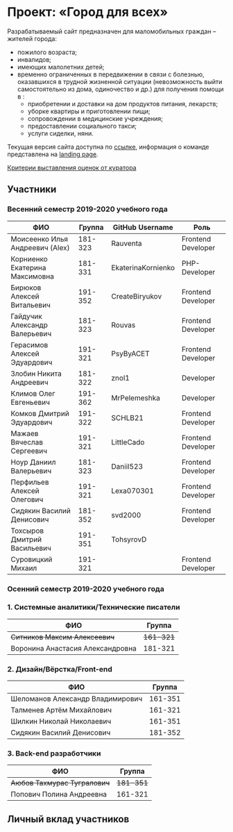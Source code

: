 # Проект: «Город для всех»

Разрабатываемый сайт предназначен для маломобильных граждан – жителей города: 
- пожилого возраста;
- инвалидов;
- имеющих малолетних детей;
- временно ограниченных в передвижении в связи с болезнью,
оказавшихся в трудной жизненной ситуации (невозможность выйти самостоятельно из дома, одиночество и др.) для  получения помощи в :
    - приобретении и доставки на дом продуктов питания, лекарств; 
    -  уборке квартиры и приготовлении пищи;
    - сопровождении в медицинские учреждения;
    - предоставлении социального такси;
    - услуги сиделки, няни.

Текущая версия сайта доступна по [ссылке](https://cityforall.000webhostapp.com/), 
информация о команде представлена на 
[landing page](http://pd-2020-1.std-821.ist.mospolytech.ru/).


[Критерии выставления оценок от куратора](https://docs.google.com/spreadsheets/d/1N0M0Mqp96JURBt9jojspKhzYx0ZfLEyf7GmsQJ5eB3k/edit#gid=1796042566)


## Участники 

### Весенний семестр 2019-2020 учебного года

| ФИО  | Группа | GitHub Username | Роль |
|---|---|---|---|
| Моисеенко Илья Андреевич (Alex)  | 181-323 | Rauventa           | Frontend Developer |
| Корниенко Екатерина Максимовна   | 181-331 | EkaterinaKornienko | PHP-Developer |
| Бирюков Алексей Витальевич       | 191-352 | CreateBiryukov     | Frontend Developer |
| Гайдучик Александр Валерьевич    | 181-323 | Rouvas             | Frontend Developer |
| Герасимов Алексей Эдуардович     | 191-321 | PsyByACET          | Frontend Developer |
| Злобин Никита Андреевич          | 181-322 | znol1              | Developer |
| Климов Олег Евгеньевич           | 191-362 | MrPelemeshka       | Developer |
| Комков Дмитрий Эдуардович        | 191-322 | SCHLB21            | Frontend Developer |
| Мажаев Вячеслав Сергеевич        | 191-321 | LittleCado         | Frontend Developer |
| Ноур Даниил Валерьевич           | 181-323 | Daniil523          | Frontend Developer |
| Перфильев Алексей Олегович       | 191-321 | Lexa070301         | Frontend Developer |
| Сидякин Василий Денисович        | 181-352 | svd2000            | Frontend Developer |
| Тохсыров Дмитрий Васильевич      | 191-351 | TohsyrovD |  |
| Суровицкий Михаил                | 191-321 |                    | Frontend Developer |


### Осенний семестр 2019-2020 учебного года

### 1. Системные аналитики/Технические писатели

| ФИО  | Группа  |
|---|---|
| ~~Ситников Максим Алексеевич~~        | ~~161-321~~ |
| Воронина Анастасия Александровна  | 181-321 |

### 2. Дизайн/Вёрстка/Front-end

| ФИО  | Группа  |
|---|---|
| Шеломанов Александр Владимирович  | 161-351 |
| Талменев Артём Михайлович         | 161-321 |
| Шилкин Николай Николаевич         | 161-351 |
| Сидякин Василий Денисович         | 181-352 |

### 3. Back-end разработчики

| ФИО  | Группа  |
|---|---|
| ~~Аюбов Тахмурас Тугралович~~         | ~~181-351~~ |
| Попович Полина Андреевна          | 161-321 |


## Личный вклад участников


